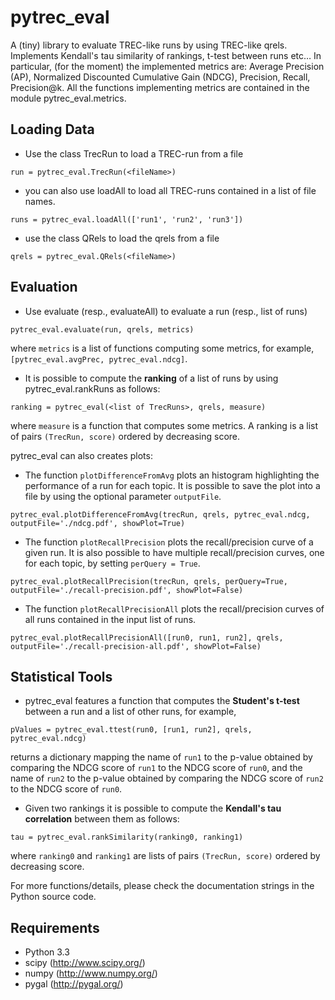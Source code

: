 pytrec_eval
===========

A (tiny) library to evaluate TREC-like runs by using TREC-like qrels. 
Implements Kendall's tau similarity of rankings, t-test between runs etc…
In particular, (for the moment) the implemented metrics are: Average Precision (AP), Normalized Discounted Cumulative Gain (NDCG), Precision, Recall, Precision@k.
All the functions implementing metrics are contained in the module pytrec_eval.metrics.

Loading Data
------------

* Use the class TrecRun to load a TREC-run from a file

`run = pytrec_eval.TrecRun(<fileName>)`


* you can also use loadAll to load all TREC-runs contained in a list of file names.

`runs = pytrec_eval.loadAll(['run1', 'run2', 'run3'])`


* use the class QRels to load the qrels from a file

`qrels = pytrec_eval.QRels(<fileName>)`


Evaluation
----------

* Use evaluate (resp., evaluateAll) to evaluate a run (resp., list of runs)

`pytrec_eval.evaluate(run, qrels, metrics)`

where `metrics` is a list of functions computing some metrics, for example, 
`[pytrec_eval.avgPrec, pytrec_eval.ndcg]`.


* It is possible to compute the **ranking** of a list of runs by using pytrec_eval.rankRuns as follows:

`ranking = pytrec_eval(<list of TrecRuns>, qrels, measure)`

where `measure` is a function that computes some metrics. 
A ranking is a list of pairs `(TrecRun, score)` ordered by decreasing score.


pytrec_eval can also creates plots:

* The function `plotDifferenceFromAvg` plots an histogram highlighting the performance of a run for each topic. It is possible to save the plot into a file by using the optional parameter `outputFile`.

`pytrec_eval.plotDifferenceFromAvg(trecRun, qrels, pytrec_eval.ndcg, outputFile='./ndcg.pdf', showPlot=True)`


* The function `plotRecallPrecision` plots the recall/precision curve of a given run.
It is also possible to have multiple recall/precision curves, one for each topic, by setting `perQuery = True`.

`pytrec_eval.plotRecallPrecision(trecRun, qrels, perQuery=True, outputFile='./recall-precision.pdf', showPlot=False)`


* The function `plotRecallPrecisionAll` plots the recall/precision curves of all runs contained in the input list of runs. 

`pytrec_eval.plotRecallPrecisionAll([run0, run1, run2], qrels, outputFile='./recall-precision-all.pdf', showPlot=False)`



Statistical Tools
-----------------

* pytrec_eval features a function that computes the **Student's t-test** between a run and a list of other runs, for example, 

`pValues = pytrec_eval.ttest(run0, [run1, run2], qrels, pytrec_eval.ndcg)`

returns a dictionary mapping the name of `run1` to the p-value obtained by comparing the NDCG score of `run1` to the NDCG score of `run0`, and the name of `run2` to the p-value obtained by comparing the NDCG score of `run2` to the NDCG score of `run0`. 


* Given two rankings it is possible to compute the **Kendall's tau correlation** between them as follows:

`tau = pytrec_eval.rankSimilarity(ranking0, ranking1)`

where `ranking0` and `ranking1` are lists of pairs `(TrecRun, score)` ordered by decreasing score.


For more functions/details, please check the documentation strings in the Python source code. 


Requirements
------------

* Python 3.3
* scipy (http://www.scipy.org/)
* numpy (http://www.numpy.org/)
* pygal (http://pygal.org/)

